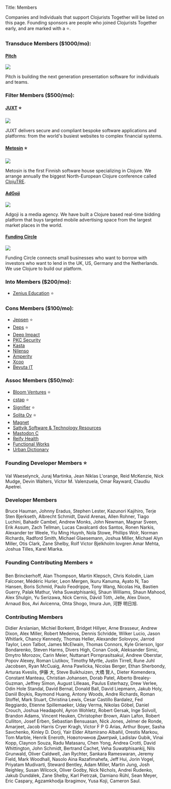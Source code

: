 Title: Members

Companies and Individuals that support Clojurists Together will be listed on this page. Founding sponsors are people who joined Clojurists Together early, and are marked with a ⭐️.

### Transduce Members ($1000/mo):

#### [Pitch](https://pitch.com)

<a href="https://pitch.com"><img class="member-logo" src="/logos/pitch.svg"></a>

Pitch is building the next generation presentation software for individuals and teams.

### Filter Members ($500/mo):

#### [JUXT](https://juxt.pro) ⭐

<a href="https://juxt.pro"><img class="member-logo" src="/logos/juxt.svg"></a>

JUXT delivers secure and compliant bespoke software applications and platforms: from the world's busiest websites to complex financial systems.

#### [Metosin](https://www.metosin.fi) ⭐️

<a href="https://www.metosin.fi"><img class="member-logo" src="/logos/metosin.svg"></a>

Metosin is the first Finnish software house specializing in Clojure. We arrange annually the biggest North-European Clojure conference called [ClojuTRE](https://www.metosin.fi/en/metosin/#events).

#### [AdGoji](http://www.adgoji.com)

<a href="https://www.adgoji.com"><img class="member-logo" src="/logos/adgoji_logo.svg"></a>

Adgoji is a media agency. We have built a Clojure based real-time bidding platform that buys targeted mobile advertising space from the largest market places in the world.

#### [Funding Circle](https://www.fundingcircle.com/)

<a href="https://www.fundingcircle.com/"><img class="member-logo" src="/logos/funding-circle.svg"></a>

Funding Circle connects small businesses who want to borrow with investors who want to lend in the UK, US, Germany and the Netherlands. We use Clojure to build our platform.

### Into Members ($200/mo):

- [Zenius Education](http://www.zeniuseducation.com/) ⭐️

### Cons Members ($100/mo):

- [Jepsen](https://jepsen.io) ⭐️
- [Deps](https://www.deps.co) ⭐️
- [Deep Impact](https://www.deep-impact.ch)
- [PKC Security](https://www.pkc.io)
- [Kasta](https://kasta.ua)
- [Nilenso](https://nilenso.com)
- [Amperity](https://amperity.com/)
- [Xcoo](https://xcoo.jp)
- [Bevuta IT](https://www.bevuta.com/en/)

### Assoc Members ($50/mo):

- [Bloom Ventures](http://bloomventures.io) ⭐️
- [cstap](https://cstap.com) ⭐️
- [Signifier](http://signifier.jp) ⭐️
- [Solita Oy](https://www.solita.fi) ⭐️
- [Magnet](https://www.magnet.coop)
- [Sattvik Software & Technology Resources](http://www.deepbluelambda.org)
- [Mastodon C](http://www.mastodonc.com)
- [Reify Health](https://reifyhealth.com)
- [Functional Works](https://functional.works-hub.com/)
- [Urban Dictionary](https://www.urbandictionary.com/)

### Founding Developer Members ⭐️

Val Waeselynck, Juraj Martinka, Jean Niklas L'orange, Reid McKenzie, Nick Mudge, Devin Walters, Víctor M. Valenzuela, Omar Rayward, Claudiu Apetrei.

### Developer Members

Bruce Hauman, Johnny Eradus, Stephen Lester, Kazunori Kajihiro, Terje Sten Bjerkseth, Albrecht Schmidt, David Arenas, Allen Rohner, Tiago Luchini, Bahadir Cambel, Andrew Monks, John Newman, Magnar Sveen, Erik Assum, Zach Tellman, Lucas Cavalcanti dos Santos, Ronen Narkis, Alexander ter Weele, Yiu Ming Huynh, Nola Stowe, Phillips Wolr, Norman Richards, Radford Smith, Michael Glaesemann, Joshua Miller, Michael Alyn Miller, Otis Clark, Zane Shelby, Rolf Victor Bjelkholm lovgren Amar Mehta, Joshua Tilles, Karel Miarka.

### Founding Contributing Members ⭐️

Ben Brinckerhoff, Alan Thompson, Martin Klepsch, Chris Kolodin, Liam Falconer, Médéric Hurier, Leon Mergen, Ikuru Kanuma, Ayato N, Tao Hansen, Boris Schmid, Paulo Feodrippe, Tony Wang, Nicolas Ha, Bastien Guerry, Palak Mathur, Veha Suwatphisankij, Shaun Williams, Shaun Mahood, Alex Shulgin, Yu Serizawa, Nick Cernis, Dávid Tóth, Jelle, Alex Dixon, Arnaud Bos, Avi Avicenna, Ohta Shogo, Imura Jun, 河野 明日旭.

### Contributing Members

Didier Arslanian, Michiel Borkent, Bridget Hillyer, Arne Brasseur, Andrew Dixon, Alex Miller, Robert Medeiros, Dennis Schridde, Wilker Lucio, Jason Whitlark, Chancy Kennedy, Thomas Heller, Alexander Solovyov, Jarrod Taylor, Leon Talbot, James McElwain, Thomas Connors, Kyle Grierson, Igor Bondarenko, Steven Harms, Divers High, Conan Cook, Aleksander Simic, Dmytro Morozov, Carin Meier, Nuttanart Pornprasitsakul, Andrew Oberstar, Popov Alexey, Roman Liutikov, Timothy Myrtle, Justin Tirrell, Rune Juhl Jacobsen, Ryan McCuaig, Anna Pawlicka, Nicolas Berger, Ethan Sherbondy, Arturas Kveslis, 伊藤 大, Steve Buikhuizen, 大橋 賢人, Dieter Komendera, Constant Manteau, Christian Johansen, Dorab Patel, Alberto Brealey-Guzman, Jeffrey Simon, August Lilleaas, Paulus Esterhazy, Drew Verlee, Odin Hole Standal, David Bernal, Donald Ball, David Liepmann, Jakub Holy, Daniil Boykis, Raymond Huang, Antony Woods, Andre Richards, Roman Stoffel, Mark Stuart, Christina Lewis, Cesar Castillo Bardalez, Fed Reggiardo, Etienne Spillemaeker, Uday Verma, Nikolas Göbel, Daniel Crouch, Joshua Headapohl, Ayron Wohletz, Robert Gersak, Inge Solvoll, Brandon Adams, Vincent Heuken, Christopher Brown, Alain Lafon, Robert Culliton, Josef Erben, Sebastian Bensuasan, Nick Jones, Jelmer de Ronde, Amarjeet, Jacob Harris Cryer Kragh, Victor F P G Arias, Arthur Boyer, Sasha Savchenko, Kinley D. Dorji, Yair Elder Altamirano Albañil, Orestis Markou, Tom Marble, Henrik Eneroth, Новоточинов Дмитрий, Ladislav Gubik, Vinai Kopp, Claynon Souza, Radu Matasaru, Chen Yong, Andrea Crotti, David Whittington, John Schmidt, Bertrand Cachet, Veha Suwatphisankij, Nils Grunwald, Oliver Caldwell, Jan Rychter, Sankara Rameswaran, Jeremy Field, Mark Woodhall, Nasolo Aina Razafimahefa, Jeff Hui, Jorin Vogel, Priyatam Mudivarti, Steward Bentley, Adam Miller, Martin Jung, Josh Reighley, Susan Wilcock, Oliver Godby, Nick Nichols, Andrei Rudenko, Jakub Dundálek, Zane Shelby, Karl Pietrzak, Damiano Rühl, Sean Meyer, Eric Caspary, Agzamkhodja Ibragimov, Yusa Koji, Cameron Saul.
